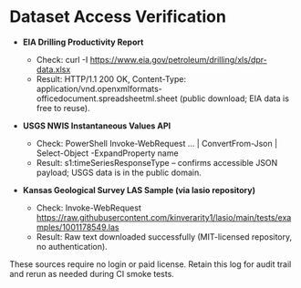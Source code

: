 ﻿# Dataset Access Verification

- **EIA Drilling Productivity Report**  
  - Check: curl -I https://www.eia.gov/petroleum/drilling/xls/dpr-data.xlsx  
  - Result: HTTP/1.1 200 OK, Content-Type: application/vnd.openxmlformats-officedocument.spreadsheetml.sheet (public download; EIA data is free to reuse).

- **USGS NWIS Instantaneous Values API**  
  - Check: PowerShell Invoke-WebRequest ... | ConvertFrom-Json | Select-Object -ExpandProperty name  
  - Result: 
s1:timeSeriesResponseType – confirms accessible JSON payload; USGS data is in the public domain.

- **Kansas Geological Survey LAS Sample (via lasio repository)**  
  - Check: Invoke-WebRequest https://raw.githubusercontent.com/kinverarity1/lasio/main/tests/examples/1001178549.las  
  - Result: Raw text downloaded successfully (MIT-licensed repository, no authentication).

These sources require no login or paid license. Retain this log for audit trail and rerun as needed during CI smoke tests.

